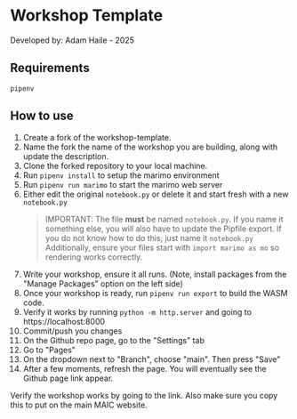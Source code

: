 # Workshop Template
Developed by: Adam Haile - 2025

## Requirements
`pipenv`

## How to use
1. Create a fork of the workshop-template.
2. Name the fork the name of the workshop you are building, along with update the description.
3. Clone the forked repository to your local machine.
4. Run `pipenv install` to setup the marimo environment
5. Run `pipenv run marimo` to start the marimo web server
6. Either edit the original `notebook.py` or delete it and start fresh with a new `notebook.py`
    > IMPORTANT: The file **must** be named `notebook.py`. If you name it something else, you will also have to update the Pipfile export. If you do not know how to do this, just name it `notebook.py`
    > Additionally, ensure your files start with `import marimo as mo` so rendering works correctly.
7. Write your workshop, ensure it all runs. (Note, install packages from the "Manage Packages" option on the left side)
8. Once your workshop is ready, run `pipenv run export` to build the WASM code.
9. Verify it works by running `python -m http.server` and going to https://localhost:8000
10. Commit/push you changes
11. On the Github repo page, go to the "Settings" tab
12. Go to "Pages"
13. On the dropdown next to "Branch", choose "main". Then press "Save"
14. After a few moments, refresh the page. You will eventually see the Github page link appear.

Verify the workshop works by going to the link. Also make sure you copy this to put on the main MAIC website.
